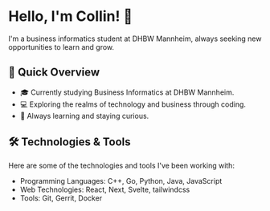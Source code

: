 # Hello, I'm Collin! 👋

I'm a business informatics student at DHBW Mannheim, always seeking new opportunities to learn and grow. 

## 🚀 Quick Overview

- 🎓 Currently studying Business Informatics at DHBW Mannheim.
- 💻 Exploring the realms of technology and business through coding.
- 🌱 Always learning and staying curious.

## 🛠️ Technologies & Tools

Here are some of the technologies and tools I've been working with:

- Programming Languages: C++, Go, Python, Java, JavaScript
- Web Technologies: React, Next, Svelte, tailwindcss
- Tools: Git, Gerrit, Docker
